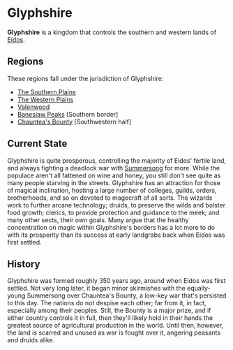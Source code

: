 # Glyphshire

**Glyphshire** is a kingdom that controls the southern and western lands of
[Eidos](#!pages/regions/continents/eidos.md).

## Regions

These regions fall under the jurisdiction of Glyphshire:
  * [The Southern Plains](#!pages/regions/plains_south.md)
  * [The Western Plains](#!pages/regions/plains_west.md)
  * [Valenwood](#!pages/regions/valenwood.md)
  * [Banesjaw Peaks](#!pages/regions/banesjaw_peaks.md) [Southern border]
  * [Chauntea's Bounty](#!pages/regions/chaunteas_bounty.md) [Southwestern half]

## Current State

Glyphshire is quite prosperous, controlling the majority of Eidos' fertile land,
and always fighting a deadlock war with [Summersong](summersong.md) for more.
While the populace aren't all fattened on wine and honey, you still don't see
quite as many people starving in the streets. Glyphshire has an attraction for
those of magical inclination, hosting a large number of colleges, guilds,
orders, brotherhoods, and so on devoted to magecraft of all sorts. The wizards
work to further arcane technology; druids, to preserve the wilds and bolster
food growth; clerics, to provide protection and guidance to the meek; and many
other sects, their own goals. Many argue that the healthy concentration on magic
within Glyphshire's borders has a lot more to do with its prosperity than its
success at early landgrabs back when Eidos was first settled.

## History

Glyphshire was formed roughly 350 years ago, around when Eidos was first
settled. Not very long later, it began minor skirmishes with the equally-young
Summersong over Chauntea's Bounty, a low-key war that's persisted to this day.
The nations do not despise each other; far from it, in fact, especially among
their peoples. Still, the Bounty is a major prize, and if either country
controls it in full, then they'll likely hold in their hands the greatest source
of agricultural production in the world. Until then, however, the land is
scarred and unused as war is fought over it, angering peasants and druids alike.